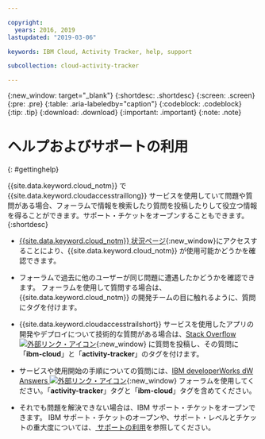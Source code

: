 ```yaml
---

copyright:
  years: 2016, 2019
lastupdated: "2019-03-06"

keywords: IBM Cloud, Activity Tracker, help, support

subcollection: cloud-activity-tracker

---
```


{:new_window: target="_blank"}
{:shortdesc: .shortdesc}
{:screen: .screen}
{:pre: .pre}
{:table: .aria-labeledby="caption"}
{:codeblock: .codeblock}
{:tip: .tip}
{:download: .download}
{:important: .important}
{:note: .note}


# ヘルプおよびサポートの利用
{: #gettinghelp}

{{site.data.keyword.cloud_notm}} で {{site.data.keyword.cloudaccesstraillong}} サービスを使用していて問題や質問がある場合、フォーラムで情報を検索したり質問を投稿したりして役立つ情報を得ることができます。サポート・チケットをオープンすることもできます。
{:shortdesc}

* [{{site.data.keyword.cloud_notm}} 状況ページ](https://cloud.ibm.com/status?selected=status){:new_window}にアクセスすることにより、{{site.data.keyword.cloud_notm}} が使用可能かどうかを確認できます。

* フォーラムで過去に他のユーザーが同じ問題に遭遇したかどうかを確認できます。 フォーラムを使用して質問する場合は、{{site.data.keyword.cloud_notm}}  の開発チームの目に触れるように、質問にタグを付けます。
<!--Insert the appropriate Stack Overflow tag for your service for <service_keyword> in URL and text below:  -->
  * {{site.data.keyword.cloudaccesstrailshort}} サービスを使用したアプリの開発やデプロイについて技術的な質問がある場合は、[Stack Overflow ![外部リンク・アイコン](../../icons/launch-glyph.svg "外部リンク・アイコン")](http://stackoverflow.com/search?q=activity-tracker+ibm-bluemix){:new_window} に質問を投稿し、その質問に「**ibm-cloud**」と「**activity-tracker**」のタグを付けます。
<!--Insert the appropriate dW Answers tag for your service for <service_keyword> in URL below:  -->
  * サービスや使用開始の手順についての質問には、[IBM developerWorks dW Answers ![外部リンク・アイコン](../../icons/launch-glyph.svg "外部リンク・アイコン")](https://developer.ibm.com/answers/topics/activity-tracker/?smartspace=cloud){:new_window} フォーラムを使用してください。「**activity-tracker**」タグと「**ibm-cloud**」タグを含めてください。

* それでも問題を解決できない場合は、IBM サポート・チケットをオープンできます。 IBM サポート・チケットのオープンや、サポート・レベルとチケットの重大度については、[ サポートの利用](/docs/get-support?topic=get-support-getting-customer-support#getting-customer-support)を参照してください。

